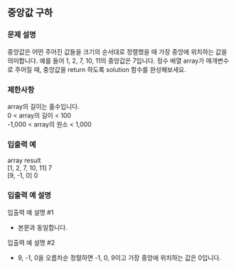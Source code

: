 ## 중앙값 구하

### 문제 설명
중앙값은 어떤 주어진 값들을 크기의 순서대로 정렬했을 때 가장 중앙에 위치하는 값을 의미합니다. 
예를 들어 1, 2, 7, 10, 11의 중앙값은 7입니다. 정수 배열 array가 매개변수로 주어질 때, 중앙값을 return 하도록 solution 함수를 완성해보세요.

### 제한사항
array의 길이는 홀수입니다.  
0 < array의 길이 < 100  
-1,000 < array의 원소 < 1,000

### 입출력 예
array	result  
[1, 2, 7, 10, 11]	7  
[9, -1, 0]	0

### 입출력 예 설명
입출력 예 설명 #1
+ 본문과 동일합니다.

입출력 예 설명 #2
+ 9, -1, 0을 오름차순 정렬하면 -1, 0, 9이고 가장 중앙에 위치하는 값은 0입니다.
